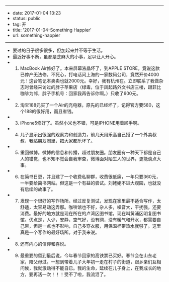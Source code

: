 - --
- date: 2017-01-04 13:23
- status: public
- tag: 开
- title: '2017-01-04-Something Happier'
- url: something-happier
- --
- 要过的日子很多很多，但加起来并不等于生活。
- 最近好事不断，虽都是芝麻大的小事，足以让人开心。
- 1. MacBook Air修好了。本来屏幕液晶坏了，到APPLE STORE，竟说这款已停产无法修。不死心，打电话问上海的一家数码公司，竟然开价4000元！这台笔记本卖卖也就2000元。幸好，我有杭州在。立即联系了我做杂志时曾经采访过的胖子苹果店（绿毒，位于凤起路外文书店三楼，跟菲比咖啡为邻，胖子手机号：回家我再告诉你啊。）只收了600元。
- 2. 淘宝188元买了一个Air的充电器，原先的已经坏了，记得官方要580，这个188的很好用，而且省钱。
- 3. iPhone5修好了。虽然小米也不错，可是IPHONE用着顺手啊。
- 4. 儿子显示出很强的观察力和创造力，前几天用乐高自己搭了一个外卖叔叔，我贴朋友圈里，把大家都乐坏了。
- 5. 重回微博。微博的信息和传播，超过朋友圈。朋友圈有一种天下都是自己人的错觉，也不知不觉会自我审查，微博面对陌生人的世界，更能谈点大事。
- 6. 在简书日更，并且建了一个收费私聊群，收费很低廉，一年只要360元，一半要给简书网站。但这是一个有益的尝试。刘姥姥不进大观园，也就没有后续的故事了。
- 7. 发现一个很好的写作场所。经过反复测试，发现在家里最不适合写作，太舒适，太容易动这弄那。咖啡馆也不好，杂人多，噪音大，干扰强，还要消费。最好的地方就是现在所在的卢湾区图书馆，现在叫黄浦区明复图书馆。优点是，人少，安静，空气好，没有网，没有暖气和开水，都需要自己带，但是一点也不影响，自己多穿衣服，用保温杯带热水就够了。这里真是一个写作的最好场所。对于我来说。
- 8. 还有内心的信仰和喜悦。
- 9. 最重要的留到最后说，今年春节回家的高铁票已买好。春节会在山东老家，陪父母过。一想到带着儿子大年初一走在村子的街道，跟乡亲们互相问候，我就激动得不能自已。我的生命，延续在儿子身上，在我成长的地方，要再活一次！！！受不了啦，我流泪了。
